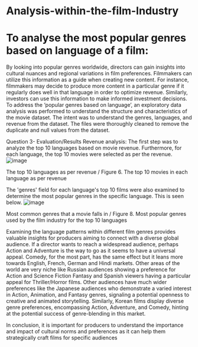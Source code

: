 # Analysis-within-the-film-Industry
# To analyse the most popular genres based on language of a film:

By looking into popular genres worldwide, directors can gain insights into cultural nuances and regional variations in film preferences. Filmmakers can utilize this information as a guide when creating new content. For instance, filmmakers may decide to produce more content in a particular genre if it regularly does well in that language in order to optimize revenue. Similarly, investors can use this information to make informed investment decisions. To address the ‘popular genres based on language’, an exploratory data analysis was performed to understand the structure and characteristics of the movie dataset. The intent was to understand the genres, languages, and revenue from the dataset. The files were thoroughly cleaned to remove the duplicate and null values from the dataset.

Question 3- Evaluation/Results
Revenue analysis: The first step was to analyze the top 10 languages based on movie revenue. Furthermore, for each language, the top 10 movies were selected as per the revenue.
![image](https://github.com/user-attachments/assets/02089322-aa72-4536-9f23-95f3f05db353)


The top 10 languages as per revenue / Figure 6. The top 10 movies in each language as per revenue

The 'genres' field for each language's top 10 films were also examined to determine the most popular genres in the specific language. This is seen below.
![image](https://github.com/user-attachments/assets/da59637a-1cab-4a6a-9336-527ddd788179)


Most common genres that a movie falls in / Figure 8. Most popular genres used by the film industry for the top 10 languages

Examining the language patterns within different film genres provides valuable insights for producers aiming to connect with a diverse global audience. If a director wants to reach a widespread audience, perhaps Action and Adventure is the way to go as it seems to have a universal appeal. Comedy, for the most part, has the same effect but it leans more towards English, French, German and Hindi markets. Other areas of the world are very niche like Russian audiences showing a preference for Action and Science Fiction Fantasy and Spanish viewers having a particular appeal for Thriller/Horror films. Other audiences have much wider preferences like the Japanese audiences who demonstrate a varied interest in Action, Animation, and Fantasy genres, signaling a potential openness to creative and animated storytelling. Similarly, Korean films display diverse genre preferences, encompassing Action, Adventure, and Comedy, hinting at the potential success of genre-blending in this market.

In conclusion, it is important for producers to understand the importance and impact of cultural norms and preferences as it can help them strategically craft films for specific audiences
